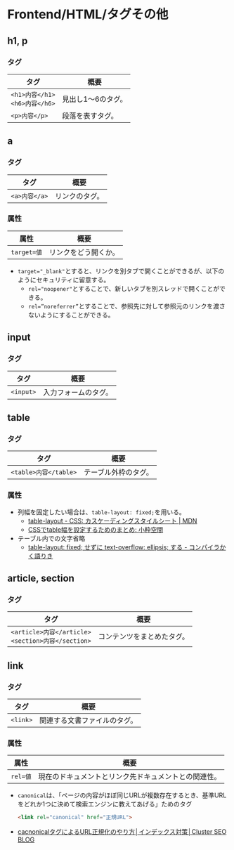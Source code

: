 # Frontend/HTML/タグその他

## h1, p

### タグ

| タグ                                 | 概要               |
| ------------------------------------ | ------------------ |
| `<h1>内容</h1>`<br />`<h6>内容</h6>` | 見出し1〜6のタグ。 |
| `<p>内容</p>`                        | 段落を表すタグ。   |

## a

### タグ

| タグ          | 概要           |
| ------------- | -------------- |
| `<a>内容</a>` | リンクのタグ。 |

### 属性

| 属性        | 概要                 |
| ----------- | -------------------- |
| `target=値` | リンクをどう開くか。 |

- `target="_blank"`とすると、リンクを別タブで開くことができるが、以下のようにセキュリティに留意する。
  - `rel="noopener"`とすることで、新しいタブを別スレッドで開くことができる。
  - `rel=”noreferrer”`とすることで、参照先に対して参照元のリンクを渡さないようにすることができる。

## input

### タグ

| タグ      | 概要                 |
| --------- | -------------------- |
| `<input>` | 入力フォームのタグ。 |

## table

### タグ

| タグ                  | 概要                 |
| --------------------- | -------------------- |
| `<table>内容</table>` | テーブル外枠のタグ。 |

### 属性

- 列幅を固定したい場合は、`table-layout: fixed;`を用いる。
  - [table-layout - CSS: カスケーディングスタイルシート | MDN](https://developer.mozilla.org/ja/docs/Web/CSS/table-layout)
  - [CSSでtable幅を設定するためのまとめ: 小粋空間](http://www.koikikukan.com/archives/2012/08/20-005555.php)
- テーブル内での文字省略
  - [table-layout: fixed; せずに text-overflow: ellipsis; する - コンパイラかく語りき](https://chuckwebtips.hatenablog.com/entry/2017/07/09/183527)

## article, section

### タグ

| タグ                                                     | 概要                       |
| -------------------------------------------------------- | -------------------------- |
| `<article>内容</article>`<br />`<section>内容</section>` | コンテンツをまとめたタグ。 |

## link

### タグ

| タグ     | 概要                         |
| -------- | ---------------------------- |
| `<link>` | 関連する文書ファイルのタグ。 |

### 属性

| 属性     | 概要                                                 |
| -------- | ---------------------------------------------------- |
| `rel=値` | 現在のドキュメントとリンク先ドキュメントとの関連性。 |

- `canonical`は、「ページの内容がほぼ同じURLが複数存在するとき、基準URLをどれか1つに決めて検索エンジンに教えてあげる」ためのタグ

  ```html
  <link rel="canonical" href="正規URL">
  ```

- [cacnonicalタグによるURL正規化のやり方│インデックス対策│Cluster SEO BLOG](https://cluster-seo.com/blog/canonical.html)
